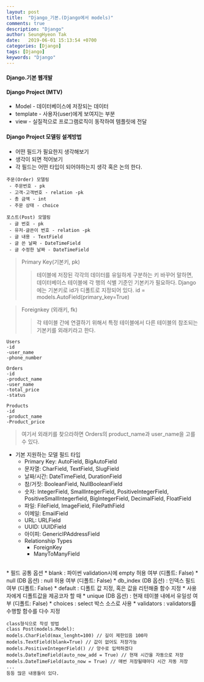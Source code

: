 ```yaml
---
layout: post
title:  "Django_기본.(Django에서 models)"
comments: true
description: "Django"
author: SeungHyeon Tak
date:   2019-06-01 15:13:54 +0700
categories: [Django]
tags: [Django]
keywords: "Django"
---
```

#### Django.기본 웹개발


#### Django Project (MTV)
* Model - 데이터베이스에 저장되는 데이터
* template - 사용자(user)에게 보여지는 부분
* view - 실질적으로 프로그램로직이 동작하여 템플릿에 전달


#### Django Project 모델링 설계방법
* 어떤 필드가 필요한지 생각해보기
* 생각이 되면 적어보기
* 각 필드는 어떤 타입이 되어야하는지 생각 혹은 논의 한다.

```text
주문(Order) 모델링
 - 주문번호 - pk
 - 고객-고객번호 - relation -pk
 - 총 금액 - int
 - 주문 상태 - choice

포스트(Post) 모델링
 - 글 번호 - pk
 - 유저-글쓴이 번호 - relation -pk
 - 글 내용 - TextField
 - 글 쓴 날짜 - DateTimeField
 - 글 수정한 날짜 - DateTimeField
```

> Primary Key(기본키, pk)
>> 테이블에 저장된 각각의 데이터를 유일하게 구분하는 키
>> 바꾸어 말하면, 데이터베이스 테이블에 각 행의 식별 기준인 기본키가 필요하다.
>> Django에는 기본키로 id가 디폴트로 지정되어 있다.
>> id = models.AutoField(primary_key=True)

> Foreignkey (외래키, fk)
>> 각 테이블 간에 연결하기 위해서 특정 테이블에서 다른 테이블의 참조되는 기본키를 외래키라고 한다.

```text
Users
-id
-user_name
-phone_number

Orders
-id
-product_name
-user_name
-total_price
-status

Products
-id
-product_name
-Product_price
```

> 여기서 외래키를 찾으라하면
> Orders의 product_name과 user_name을 고를 수 있다.

* 기본 지원하는 모델 필드 타입
  * Primary Key: AutoField, BigAutoField
  * 문자열: CharField, TextField, SlugField
  * 날짜/시간: DateTimeField, DurationField
  * 참/거짓: BooleanField, NullBooleanField
  * 숫자: IntegerField, SmallIntegerField, PositiveIntegerField, PositiveSmallIntegerfield, BigIntegerField, DecimalField, FloatField
  * 파일: FileField, ImageField, FilePathField
  * 이메일: EmailField
  * URL: URLField
  * UUID: UUIDField
  * 아이피: GenericIPAddressField
  * Relationship Types
    * ForeignKey
    * ManyToManyField
<br>
* 필드 공통 옵션
  * blank : 파이썬 validation시에 empty 허용 여부 (디폴트: False)
  * null (DB 옵션) : null 허용 여부 (디폴트: False)
  * db_index (DB 옵션) : 인덱스 필드 여부 (디폴트: False)
  * default : 디폴트 값 지정, 혹은 값을 리턴해줄 함수 지정
  * 사용자에게 디폴트값을 제공코자 할 때
  * unique (DB 옵션) : 현재 테이블 내에서 유일성 여부 (디폴트: False)
  * choices : select 박스 소스로 사용
  * validators : validators를 수행할 함수를 다수 지정
<br>

```
class형식으로 작성 방법
class Post(models.Model):
models.CharField(max_lenght=100) // 길이 제한있음 100자
models.TextField(blank=True) // 값이 없어도 저장가능
models.PositiveIntegerField() // 양수로 입력하겠다
models.DateTimeField(auto_now_add = True) // 현재 시간을 자동으로 저장
models.DateTimeField(auto_now = True) // 매번 저장될때마다 시간 자동 저장
...
등등 많은 내용들이 있다.
```
